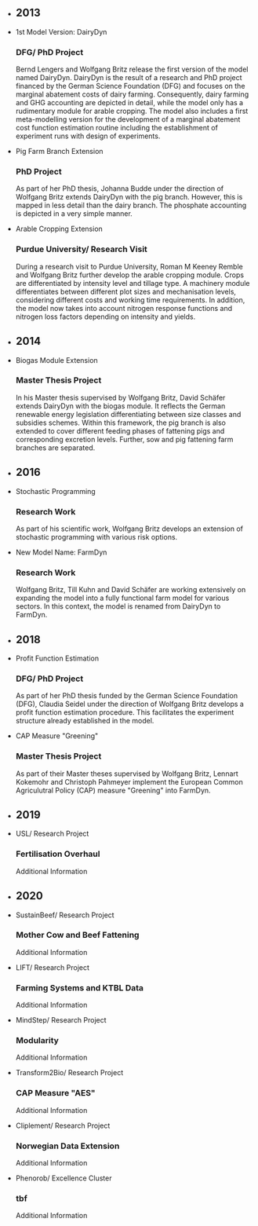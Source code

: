  <!--
The framework of FarmDyn is the outcome of several research activities. Its first version (named DAIRYDYN) was developed in the context of a research project financed by the German Science Foundation focusing in marginal abatement costs of dairy farms. The project contributed the overall concept and the highly detailed description of dairy farming and GHG accounting, while it had only a rudimentary module for arable cropping. This early version of the model was used by Garbert (2013) as the starting point to develop a module to depict pig farms, however with less detailed feeding options compared to the cattle module. Garbert also developed a first phosphate accounting module. Activities in spring 2013 for a scientific paper (Remble et al. 2013) contributed a first version with arable crops differentiated by intensity level and tillage type, along with a more detailed machinery module which also considered plot size and mechanization and their respective effect on costs and labour needs. Based on nitrogen response functions, nitrogen loss factors were differentiated for the different intensity and related yield levels. After these extensions the model was renamed to FarmDyn (farm dynamic). David Schäfer, then a master student, developed in 2014 a bio-gas module for the model which reflects the German renewable energy legislation. In 2016, an extension allowing for stochastic programming was added. Since then FarmDyn is a substantial part of several ongoing research projects across Europe. The existing modules are therefore under constant revision and supplemented by new ones.

[//]: # Hier Environmental Accounting (incl. BD) und KTBL/ Öko aufnehmen.

-->


<div class="container-fluid">
    <div class="row example-centered">
        <div class="col-xs-10 col-xs-offset-1 col-sm-8 col-sm-offset-2">
            <ul class="timeline timeline-centered">
                <li class="timeline-item period">
                    <div class="timeline-info"></div>
                    <div class="timeline-marker"></div>
                    <div class="timeline-content">
                        <h2 class="timeline-title">2013</h2>
                    </div>
                </li>
                <li class="timeline-item">
                    <div class="timeline-info">
                        <span>1st Model Version: DairyDyn</span>
                    </div>
                    <div class="timeline-marker"></div>
                    <div class="timeline-content">
                        <h3 class="timeline-title">DFG/ PhD Project</h3>
                        <p>Bernd Lengers and Wolfgang Britz release the first version of the model named DairyDyn. DairyDyn is the result of a research and PhD project financed by the German Science Foundation (DFG) and focuses on the marginal abatement costs of dairy farming. Consequently, dairy farming and GHG accounting are depicted in detail, while the model only has a rudimentary module for arable cropping. The model also includes a first meta-modelling version for the development of a marginal abatement cost function estimation routine including the establishment of experiment runs with design of experiments.</p>
                    </div>
                </li>
                <li class="timeline-item">
                    <div class="timeline-info">
                        <span>Pig Farm Branch Extension</span>
                    </div>
                    <div class="timeline-marker"></div>
                    <div class="timeline-content">
                        <h3 class="timeline-title">PhD Project</h3>
                        <p> As part of her PhD thesis, Johanna Budde under the direction of Wolfgang Britz extends DairyDyn with the pig branch. However, this is mapped in less detail than the dairy branch. The phosphate accounting is depicted in a very simple manner. </p>
                    </div>
                </li>
                <li class="timeline-item">
                    <div class="timeline-info">
                        <span>Arable Cropping Extension</span>
                    </div>
                    <div class="timeline-marker"></div>
                    <div class="timeline-content">
                        <h3 class="timeline-title">Purdue University/ Research Visit</h3>
                        <p> During a research visit to Purdue University, Roman M Keeney Remble and Wolfgang Britz further develop the arable cropping module. Crops are differentiated by intensity level and tillage type. A machinery module differentiates between different plot sizes and mechanisation levels, considering different costs and working time requirements. In addition, the model now takes into account nitrogen response functions and nitrogen loss factors depending on intensity and yields. </p>
                    </div>
                </li>
                <li class="timeline-item period">
                    <div class="timeline-info"></div>
                    <div class="timeline-marker"></div>
                    <div class="timeline-content">
                        <h2 class="timeline-title">2014</h2>
                    </div>
                </li>
                </li>
                <li class="timeline-item">
                    <div class="timeline-info">
                        <span>Biogas Module Extension</span>
                    </div>
                    <div class="timeline-marker"></div>
                    <div class="timeline-content">
                        <h3 class="timeline-title">Master Thesis Project</h3>
                        <p> In his Master thesis supervised by Wolfgang Britz, David Schäfer extends DairyDyn with the biogas module. It reflects the German renewable energy legislation differentiating between size classes and subsidies schemes. Within this framework, the pig branch is also extended to cover different feeding phases of fattening pigs and corresponding excretion levels. Further, sow and pig fattening farm branches are separated. </p>
                    </div>
                </li>
                <li class="timeline-item period">
                    <div class="timeline-info"></div>
                    <div class="timeline-marker"></div>
                    <div class="timeline-content">
                        <h2 class="timeline-title">2016</h2>
                    </div>
                </li>
                <li class="timeline-item">
                    <div class="timeline-info">
                        <span>Stochastic Programming</span>
                    </div>
                    <div class="timeline-marker"></div>
                    <div class="timeline-content">
                        <h3 class="timeline-title">Research Work</h3>
                        <p> As part of his scientific work, Wolfgang Britz develops an extension of stochastic programming with various risk options. </p>
                    </div>
                </li>
                <li class="timeline-item">
                    <div class="timeline-info">
                        <span>New Model Name: FarmDyn</span>
                    </div>
                    <div class="timeline-marker"></div>
                    <div class="timeline-content">
                        <h3 class="timeline-title">Research Work</h3>
                        <p> Wolfgang Britz, Till Kuhn and David Schäfer are working extensively on expanding the model into a fully functional farm model for various sectors. In this context, the model is renamed from DairyDyn to FarmDyn.  </p>
                    </div>
                </li>
                <li class="timeline-item period">
                    <div class="timeline-info"></div>
                    <div class="timeline-marker"></div>
                    <div class="timeline-content">
                        <h2 class="timeline-title">2018</h2>
                    </div>
                </li>
                <li class="timeline-item">
                    <div class="timeline-info">
                        <span>Profit Function Estimation</span>
                    </div>
                    <div class="timeline-marker"></div>
                    <div class="timeline-content">
                        <h3 class="timeline-title">DFG/ PhD Project</h3>
                        <p> As part of her PhD thesis funded by the German Science Foundation (DFG), Claudia Seidel under the direction of Wolfgang Britz develops a profit function estimation procedure. This facilitates the experiment structure already established in the model. </p>
                    </div>
                </li>
                <li class="timeline-item">
                    <div class="timeline-info">
                        <span>CAP Measure "Greening"</span>
                    </div>
                    <div class="timeline-marker"></div>
                    <div class="timeline-content">
                        <h3 class="timeline-title">Master Thesis Project</h3>
                        <p> As part of their Master theses supervised by Wolfgang Britz, Lennart Kokemohr and Christoph Pahmeyer implement the European Common Agriculutral Policy (CAP) measure "Greening" into FarmDyn. </p>
                    </div>
                </li>
                <li class="timeline-item period">
                    <div class="timeline-info"></div>
                    <div class="timeline-marker"></div>
                    <div class="timeline-content">
                        <h2 class="timeline-title">2019</h2>
                    </div>
                </li>
                <li class="timeline-item">
                    <div class="timeline-info">
                        <span>USL/ Research Project</span>
                    </div>
                    <div class="timeline-marker"></div>
                    <div class="timeline-content">
                        <h3 class="timeline-title">Fertilisation Overhaul</h3>
                        <p>Additional Information</p>
                    </div>
                </li>
                <li class="timeline-item period">
                    <div class="timeline-info"></div>
                    <div class="timeline-marker"></div>
                    <div class="timeline-content">
                        <h2 class="timeline-title">2020</h2>
                    </div>
                </li>
                <li class="timeline-item">
                    <div class="timeline-info">
                        <span>SustainBeef/ Research Project</span>
                    </div>
                    <div class="timeline-marker"></div>
                    <div class="timeline-content">
                        <h3 class="timeline-title">Mother Cow and Beef Fattening</h3>
                        <p>Additional Information</p>
                    </div>
                </li>
                <li class="timeline-item">
                    <div class="timeline-info">
                        <span>LIFT/ Research Project</span>
                    </div>
                    <div class="timeline-marker"></div>
                    <div class="timeline-content">
                        <h3 class="timeline-title">Farming Systems and KTBL Data</h3>
                        <p>Additional Information</p>
                    </div>
                </li>
                <li class="timeline-item">
                    <div class="timeline-info">
                        <span>MindStep/ Research Project</span>
                    </div>
                    <div class="timeline-marker"></div>
                    <div class="timeline-content">
                        <h3 class="timeline-title">Modularity</h3>
                        <p>Additional Information</p>
                    </div>
                </li>
                <li class="timeline-item">
                    <div class="timeline-info">
                        <span>Transform2Bio/ Research Project</span>
                    </div>
                    <div class="timeline-marker"></div>
                    <div class="timeline-content">
                        <h3 class="timeline-title">CAP Measure "AES"</h3>
                        <p>Additional Information</p>
                    </div>
                </li>
                <li class="timeline-item">
                    <div class="timeline-info">
                        <span>Cliplement/ Research Project</span>
                    </div>
                    <div class="timeline-marker"></div>
                    <div class="timeline-content">
                        <h3 class="timeline-title">Norwegian Data Extension</h3>
                        <p>Additional Information</p>
                    </div>
                </li>
                <li class="timeline-item">
                    <div class="timeline-info">
                        <span>Phenorob/ Excellence Cluster</span>
                    </div>
                    <div class="timeline-marker"></div>
                    <div class="timeline-content">
                        <h3 class="timeline-title">tbf</h3>
                        <p>Additional Information</p>
                    </div>
                </li>
            </ul>
        </div>
    </div>
</div>
